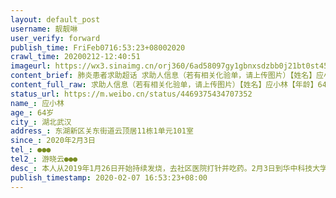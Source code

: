 ```yaml
---
layout: default_post
username: 靓靓啉
user_verify: forward
publish_time: FriFeb0716:53:23+08002020
crawl_time: 20200212-12:40:51
imageurl: https://wx3.sinaimg.cn/orj360/6ad58097gy1gbnxsdzbb0j21bt0st45w.jpg,https://wx2.sinaimg.cn/orj360/6ad58097gy1gbnxseb96qj21hc0u0q9i.jpg,https://wx1.sinaimg.cn/orj360/6ad58097gy1gbnxsen3smj20ci0m83zi.jpg,https://wx2.sinaimg.cn/orj360/6ad58097gy1gbnxsdjoudj21190ov0ur.jpg
content_brief: 肺炎患者求助超话 求助人信息（若有相关化验单，请上传图片）【姓名】应小林【年龄】64岁【所在城市】湖北武汉【所在小区、社区】东湖新区关东街道云顶居11栋1单元101室【患病时间】2020年2月3日【联系方式】●●●【其他紧急联系人】游晓云：●●●【病情描述】 本人从2019年1 ...全文
content_full_raw: 求助人信息（若有相关化验单，请上传图片）【姓名】应小林【年龄】64岁【所在城市】湖北武汉【所在小区、社区】东湖新区关东街道云顶居11栋1单元101室【患病时间】2020年2月3日【联系方式】●●●【其他紧急联系人】游晓云：●●●【病情描述】本人从2019年1月26日开始持续发烧，去社区医院打针并吃药。2月3日到华中科技大学同济医院附属同济医院（光谷园区）做核酸检测成阳性。2月4日病人隔离到光谷家园路如家酒店，地址：洪山区木香路2号如家酒店（222号房间）酒店内无任何医疗措施。2月7日一早出现咳血，呼吸困难。现应小林情况危重，高烧，呼吸困难，胸痛，咳血并已无力说话，生命危在旦夕，急需救援！我们已四处求援无果，望能尽快安排救医，全家在此跪谢！万宁
status_url: https://m.weibo.cn/status/4469375434707352
name_: 应小林
age_: 64岁
city_: 湖北武汉
address_: 东湖新区关东街道云顶居11栋1单元101室
since_: 2020年2月3日
tel_: ●●●
tel2_: 游晓云●●●
desc_: 本人从2019年1月26日开始持续发烧，去社区医院打针并吃药。2月3日到华中科技大学同济医院附属同济医院（光谷园区）做核酸检测成阳性。2月4日病人隔离到光谷家园路如家酒店，地址洪山区木香路2号如家酒店（222号房间）酒店内无任何医疗措施。2月7日一早出现咳血，呼吸困难。现应小林情况危重，高烧，呼吸困难，胸痛，咳血并已无力说话，生命危在旦夕，急需救援！我们已四处求援无果，望能尽快安排救医，全家在此跪谢！万宁
publish_timestamp: 2020-02-07 16:53:23+08:00
---
```

